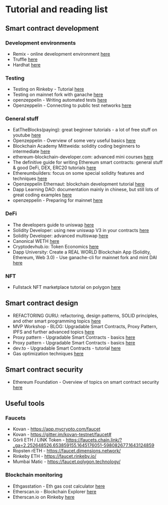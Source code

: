 # Tutorial and reading list

## Smart contract development
### Development environments
- Remix - online development environment [here](https://remix.ethereum.org/)
- Truffle [here](https://trufflesuite.com/)
- Hardhat [here](https://hardhat.org/getting-started/)

### Testing
- Testing on Rinkeby - Tutorial [here](https://www.geeksforgeeks.org/deploying-smart-contract-on-test-main-network-using-truffle/)
- Testing on mainnet fork with ganache [here](https://blockheroes.dev/test-smart-contracts-on-mainnet/)
- openzeppelin - Writing automated tests [here](https://docs.openzeppelin.com/learn/writing-automated-tests)
- Openzeppelin - Connecting to public test networks [here](https://docs.openzeppelin.com/learn/connecting-to-public-test-networks)

### General stuff
- EatTheBlocks(paying): great beginner tutorials - a lot of free stuff on youtube [here](https://eattheblocks.com/)
- Openzeppelin - Overview of some very useful basics [here](https://docs.openzeppelin.com/)
- Blockchain Academy Mittweida: solidity coding beginners to intermediate [here](https://blockchain-academy.hs-mittweida.de/courses/solidity-coding-beginners-to-intermediate/)
- ethereum-blockchain-developer.com: advanced mini courses [here](https://ethereum-blockchain-developer.com/100-advanced-ethereum/)
- The definitive guide for writing Ethereum smart contracts: general stuff & good DeFi, DEX, ERC20 tutorials [here](https://ethereumdev.io/)
- Ethereumbuilders: focus on some special solidity features and techniques [here](https://ethereumbuilders.gitbooks.io/guide/content/en/solidity_features.html)
- Openzeppelin Ethernaut: blockchain development tutorial [here](https://ethernaut.openzeppelin.com/)
- Dapp Learning DAO: documentation mainly in chinese, but still lots of great coding examples [here](https://github.com/Dapp-Learning-DAO/Dapp-Learning)
- openzeppelin - Preparing for mainnet [here](https://docs.openzeppelin.com/learn/preparing-for-mainnet)

### DeFi
- The developers guide to uniswap [here](https://blog.oceanprotocol.com/the-developers-guide-to-uniswap-48fcf6e9ee1e)
- Solidity Developer: using new uniswap V3 in your contracts [here](https://soliditydeveloper.com/uniswap3)
- Solidity Developer: advanced multiswap [here](https://soliditydeveloper.com/multiswap-advanced)
- Canonical WETH [here](https://blog.0xproject.com/canonical-weth-a9aa7d0279dd)
- Cryptodevhub.io: Token Economics [here](https://cryptodevhub.io/wiki/token-economics)
- Dapp University: Create a REAL WORLD Blockchain App (Solidity, Ethereum, Web 3.0) - Use ganache-cli for mainnet fork and mint DAI [here](https://morioh.com/p/36025b80fd0b)

### NFT
- Fullstack NFT marketplace tutorial on polygon [here](https://dev.to/edge-and-node/building-scalable-full-stack-apps-on-ethereum-with-polygon-2cfb)

## Smart contract design
- REFACTORING GURU: refactoring, design patterns, SOLID principles, and other smart programming topics [here](https://refactoring.guru/)
- MVP Workshop - BLOG: Upgradable Smart Contracts, Proxy Pattern, IPFS and further advanced topics [here](https://mvpworkshop.co/blog/)
- Proxy pattern - Upgradable Smart Contracts - basics [here](https://medium.com/coinmonks/proxy-pattern-and-upgradeable-smart-contracts-45d68d6f15da)
- Proxy pattern - Upgradable Smart Contracts - basics [here](https://medium.com/@shub.sharma350/upgradability-patterns-in-solidity-part-1-13e23ce1f144)
- dev.to - Upgradable Smart Contracts - tutorial [here](https://dev.to/yakult/tutorial-write-upgradeable-smart-contract-proxy-contract-with-openzeppelin-1916)
- Gas optimization techniques [here](https://medium.com/@shub.sharma350/gas-optimizations-in-smart-contracts-a894768b274c)


## Smart contract security
- Ethereum Foundation - Overview of topics on smart contract security [here](https://ethereum.org/en/developers/docs/smart-contracts/security/)

## Useful tools
### Faucets
- Kovan - https://app.mycrypto.com/faucet
- Kovan - https://gitter.im/kovan-testnet/faucet#
- Görli ETH / LINK Token - https://faucets.chain.link/?_ga=2.252648526.653859155.1645176051-598082677.1643124859
- Ropsten rETH - https://faucet.dimensions.network/
- Rinkeby ETH - https://faucet.rinkeby.io/
- Mumbai Matic - https://faucet.polygon.technology/

### Blockchain monitoring
- Ethgasstation - Eth gas cost calculator [here](https://ethgasstation.info/)
- Etherscan.io - Blockchain Explorer [here](https://etherscan.io/)
- Etherscan.io on Rinkeby [here](https://rinkeby.etherscan.io/)
